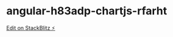 # angular-h83adp-chartjs-rfarht

[Edit on StackBlitz ⚡️](https://stackblitz.com/edit/angular-h83adp-chartjs-rfarht)